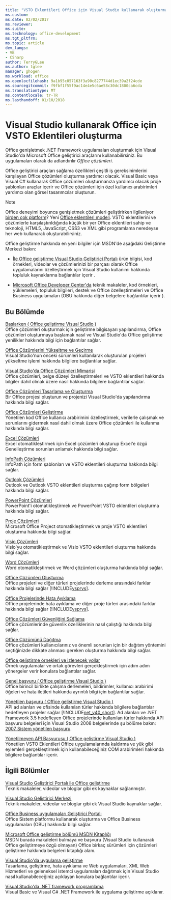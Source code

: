 ```yaml
---
title: "VSTO Eklentileri Office için Visual Studio kullanarak oluşturma | Microsoft Docs"
ms.custom: 
ms.date: 02/02/2017
ms.reviewer: 
ms.suite: 
ms.technology: office-development
ms.tgt_pltfrm: 
ms.topic: article
dev_langs:
- VB
- CSharp
author: TerryGLee
ms.author: tglee
manager: ghogen
ms.workload: office
ms.openlocfilehash: 9a1b95c057163f3a90c8277744d1ec39a2f24cde
ms.sourcegitcommit: f9fbf1f55f9ac14e4e5c6ae58c30dc1800ca6cda
ms.translationtype: MT
ms.contentlocale: tr-TR
ms.lasthandoff: 01/10/2018
---
```

# <a name="create-vsto-add-ins-for-office-by-using-visual-studio"></a>Visual Studio kullanarak Office için VSTO Eklentileri oluşturma
  Office genişletmek .NET Framework uygulamaları oluşturmak için Visual Studio'da Microsoft Office geliştirici araçlarını kullanabilirsiniz. Bu uygulamaları olarak da adlandırılır *Office çözümleri*.  
  
 Office geliştirici araçları sağlama özellikleri çeşitli iş gereksinimlerini karşılayan Office çözümleri oluşturma yardımcı olacak. Visual Basic veya Visual C# kullanarak Office çözümleri oluşturmanıza yardımcı olacak proje şablonları araçlar içerir ve Office çözümleri için özel kullanıcı arabirimleri yardımcı olan görsel tasarımcılar oluşturun.  
  
> [!NOTE]  
>  Office deneyimi boyunca genişletmek çözümleri geliştirirken ilgileniyor [birden çok platform](https://dev.office.com/add-in-availability)? Yeni [Office eklentileri modeli](https://dev.office.com/docs/add-ins/overview/office-add-ins). VSTO eklentilerini ve çözümlerle karşılaştırıldığında küçük bir yer Office eklentileri sahip ve teknoloji, HTML5, JavaScript, CSS3 ve XML gibi programlama neredeyse her web kullanarak oluşturabilirsiniz.  
  
 Office geliştirme hakkında en yeni bilgiler için MSDN'de aşağıdaki Geliştirme Merkezi bakın:  
  
-   [İle Office geliştirme Visual Studio Geliştirici Portalı](http://go.microsoft.com/fwlink/?LinkId=123844) ürün bilgisi, kod örnekleri, videolar ve çözümlerinizi bir parçası olarak Office uygulamalarını özelleştirmek için Visual Studio kullanımı hakkında topluluk kaynaklarına bağlantılar içerir .  
  
-   [Microsoft Office Developer Center'da](http://go.microsoft.com/fwlink/?LinkId=83467) teknik makaleler, kod örnekleri, yüklemeleri, topluluk bilgileri, destek ve Office özelleştirmeleri ve Office Business uygulamaları (OBU hakkında diğer belgelere bağlantılar içerir ).  
  
## <a name="in-this-section"></a>Bu Bölümde  
 [Başlarken &#40; Office geliştirme Visual Studio &#41;](../vsto/getting-started-office-development-in-visual-studio.md)  
 Office çözümleri oluşturmak için geliştirme bilgisayarı yapılandırma, Office çözümleri oluşturmaya başlamak nasıl ve Visual Studio'da Office geliştirme yenilikler hakkında bilgi için bağlantılar sağlar.  
  
 [Office Çözümlerini Yükseltme ve Geçirme](../vsto/upgrading-and-migrating-office-solutions.md)  
 Visual Studio'nun önceki sürümleri kullanılarak oluşturulan projeleri yükseltme işlemi hakkında bilgilere bağlantılar sağlar.  
  
 [Visual Studio'da Office Çözümleri Mimarisi](../vsto/architecture-of-office-solutions-in-visual-studio.md)  
 Office çözümleri, belge düzeyi özelleştirmeleri ve VSTO eklentileri hakkında bilgiler dahil olmak üzere nasıl hakkında bilgilere bağlantılar sağlar.  
  
 [Office Çözümleri Tasarlama ve Oluşturma](../vsto/designing-and-creating-office-solutions.md)  
 Bir Office projesi oluşturun ve projenizi Visual Studio'da yapılandırma hakkında bilgi sağlar.  
  
 [Office Çözümleri Geliştirme](../vsto/developing-office-solutions.md)  
 Yönetilen kod Office kullanıcı arabirimini özelleştirmek, verilerle çalışmak ve sorunlarını gidermek nasıl dahil olmak üzere Office çözümleri ile kullanma hakkında bilgi sağlar.  
  
 [Excel Çözümleri](../vsto/excel-solutions.md)  
 Excel otomatikleştirmek için Excel çözümleri oluşturup Excel'e özgü Genelleştirme sorunları anlamak hakkında bilgi sağlar.  
  
 [InfoPath Çözümleri](../vsto/infopath-solutions.md)  
 InfoPath için form şablonları ve VSTO eklentileri oluşturma hakkında bilgi sağlar.  
  
 [Outlook Çözümleri](../vsto/outlook-solutions.md)  
 Outlook ve Outlook VSTO eklentileri oluşturma çağırıp form bölgeleri hakkında bilgi sağlar.  
  
 [PowerPoint Çözümleri](../vsto/powerpoint-solutions.md)  
 PowerPoint'i otomatikleştirmek ve PowerPoint VSTO eklentileri oluşturma hakkında bilgi sağlar.  
  
 [Proje Çözümleri](../vsto/project-solutions.md)  
 Microsoft Office Project otomatikleştirmek ve proje VSTO eklentileri oluşturma hakkında bilgi sağlar.  
  
 [Visio Çözümleri](../vsto/visio-solutions.md)  
 Visio'yu otomatikleştirmek ve Visio VSTO eklentileri oluşturma hakkında bilgi sağlar.  
  
 [Word Çözümleri](../vsto/word-solutions.md)  
 Word otomatikleştirmek ve Word çözümleri oluşturma hakkında bilgi sağlar.  
  
 [Office Çözümleri Oluşturma](../vsto/building-office-solutions.md)  
 Office projeleri ve diğer türleri projelerinde derleme arasındaki farklar hakkında bilgi sağlar [!INCLUDE[vsprvs](../sharepoint/includes/vsprvs-md.md)].  
  
 [Office Projelerinde Hata Ayıklama](../vsto/debugging-office-projects.md)  
 Office projelerinde hata ayıklama ve diğer proje türleri arasındaki farklar hakkında bilgi sağlar [!INCLUDE[vsprvs](../sharepoint/includes/vsprvs-md.md)].  
  
 [Office Çözümleri Güvenliğini Sağlama](../vsto/securing-office-solutions.md)  
 Office çözümlerinde güvenlik özelliklerinin nasıl çalıştığı hakkında bilgi sağlar.  
  
 [Office Çözümünü Dağıtma](../vsto/deploying-an-office-solution.md)  
 Office çözümleri kullanıcılarınız ve önemli sorunları için bir dağıtım yöntemini seçtiğinizde dikkate alınması gereken oluşturma hakkında bilgi sağlar.  
  
 [Office geliştirme örnekleri ve izlenecek yollar](../vsto/office-development-samples-and-walkthroughs.md)  
 Örnek uygulamalar ve ortak görevleri gerçekleştirmek için adım adım yönergeler verir konulara bağlantılar sağlar.  
  
 [Genel başvuru &#40; Office geliştirme Visual Studio &#41;](../vsto/general-reference-office-development-in-visual-studio.md)  
 Office birincil birlikte çalışma derlemeleri, bildirimler, kullanıcı arabirimi öğeleri ve hata iletileri hakkında ayrıntılı bilgi için bağlantılar sağlar.  
  
 [Yönetilen başvuru &#40; Office geliştirme Visual Studio &#41;](../vsto/managed-reference-office-development-in-visual-studio.md)  
 API ad alanları ve ofisinde kullanılan türler hakkında bilgilere bağlantılar hedefleyen projeler sağlar [!INCLUDE[net_v40_short](../sharepoint/includes/net-v40-short-md.md)]. Ad alanları ve .NET Framework 3.5 hedefleyen Office projelerinde kullanılan türler hakkında API başvuru belgeleri için Visual Studio 2008 belgelerinde şu bölüme bakın: [2007 Sistem yönetilen başvuru](http://go.microsoft.com/fwlink/?LinkId=160658).  
  
 [Yönetilmeyen API Başvurusu &#40; Office geliştirme Visual Studio &#41;](../vsto/unmanaged-api-reference-office-development-in-visual-studio.md)  
 Yönetilen VSTO Eklentileri Office uygulamalarında kaldırma ve yük gibi eylemleri gerçekleştirmek için kullanabileceğiniz COM arabirimleri hakkında bilgilere bağlantılar içerir.  
  
## <a name="related-sections"></a>İlgili Bölümler  
 [Visual Studio Geliştirici Portalı ile Office geliştirme](http://go.microsoft.com/fwlink/?LinkId=123844)  
 Teknik makaleler, videolar ve bloglar gibi ek kaynaklar sağlanmıştır.  
  
 [Visual Studio Geliştirici Merkezi](http://go.microsoft.com/fwlink/?LinkID=99124)  
 Teknik makaleler, videolar ve bloglar gibi ek Visual Studio kaynaklar sağlar.  
  
 [Office Business uygulamaları Geliştirici Portalı](http://go.microsoft.com/fwlink/?LinkId=99125)  
 Office Sistem platformu kullanarak oluşturma ve Office Business uygulamaları (OBU) hakkında bilgi sağlar.  
  
 [Microsoft Office geliştirme bölümü MSDN Kitaplığı](http://go.microsoft.com/fwlink/?LinkId=149870)  
 MSDN burada makaleleri bulmaya ve başvuru (Visual Studio kullanarak Office geliştirmeye özgü olmayan) Office birkaç sürümleri için çözümleri geliştirme hakkında belgeleri kitaplığı alanı.  
  
 [Visual Studio'da uygulama geliştirme](http://msdn.microsoft.com/en-us/97490c1b-a247-41fb-8f2c-bc4c201eff68)  
 Tasarlama, geliştirme, hata ayıklama ve Web uygulamaları, XML Web Hizmetleri ve geleneksel istemci uygulamaları dağıtmak için Visual Studio nasıl kullanabileceğiniz açıklayan konulara bağlantılar içerir.  
  
 [Visual Studio'da .NET framework programlama](http://msdn.microsoft.com/en-us/f3f63195-82c6-48e8-a4a0-612810e7d093)  
 Visual Basic ve Visual C# .NET Framework ile uygulama geliştirme açıklanır.  
  
  